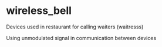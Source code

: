 # wireless_bell

Devices used in restaurant for calling waiters (waitresss)

 
Using unmodulated signal in communication between devices

